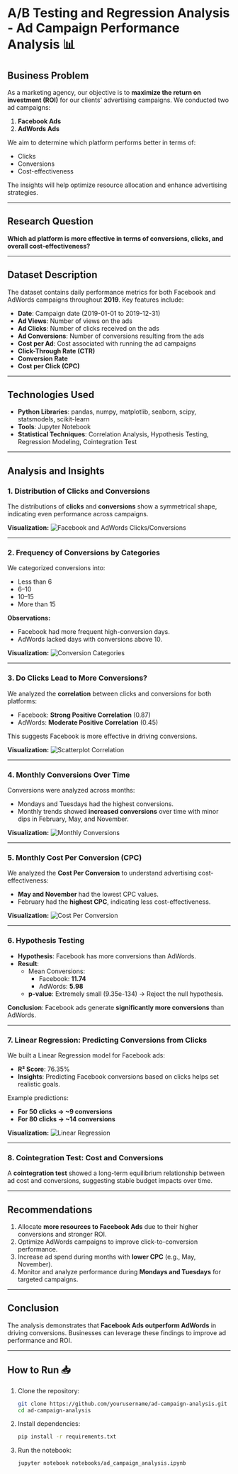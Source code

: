 # A/B Testing and Regression Analysis -  Ad Campaign Performance Analysis 📊

## Business Problem
As a marketing agency, our objective is to **maximize the return on investment (ROI)** for our clients' advertising campaigns. We conducted two ad campaigns:
1. **Facebook Ads**  
2. **AdWords Ads**

We aim to determine which platform performs better in terms of:
- Clicks  
- Conversions  
- Cost-effectiveness  

The insights will help optimize resource allocation and enhance advertising strategies.

---

## Research Question
**Which ad platform is more effective in terms of conversions, clicks, and overall cost-effectiveness?**

---

## Dataset Description

The dataset contains daily performance metrics for both Facebook and AdWords campaigns throughout **2019**. Key features include:

- **Date**: Campaign date (2019-01-01 to 2019-12-31)  
- **Ad Views**: Number of views on the ads  
- **Ad Clicks**: Number of clicks received on the ads  
- **Ad Conversions**: Number of conversions resulting from the ads  
- **Cost per Ad**: Cost associated with running the ad campaigns  
- **Click-Through Rate (CTR)**  
- **Conversion Rate**  
- **Cost per Click (CPC)**  

---

## Technologies Used

- **Python Libraries**: pandas, numpy, matplotlib, seaborn, scipy, statsmodels, scikit-learn  
- **Tools**: Jupyter Notebook  
- **Statistical Techniques**: Correlation Analysis, Hypothesis Testing, Regression Modeling, Cointegration Test  

---

## Analysis and Insights 

### 1. Distribution of Clicks and Conversions

The distributions of **clicks** and **conversions** show a symmetrical shape, indicating even performance across campaigns.

**Visualization:**
![Facebook and AdWords Clicks/Conversions](https://github.com/MNitin-Reddy/A-B-Testing/blob/main/images/Conversions%20and%20clicks%20distribution.png)

---

### 2. Frequency of Conversions by Categories

We categorized conversions into:
- Less than 6  
- 6–10  
- 10–15  
- More than 15  

**Observations:**
- Facebook had more frequent high-conversion days.
- AdWords lacked days with conversions above 10.  

**Visualization:**
![Conversion Categories](https://github.com/MNitin-Reddy/A-B-Testing/blob/main/images/Frequency%20of%20conversions.png)

---

### 3. Do Clicks Lead to More Conversions?

We analyzed the **correlation** between clicks and conversions for both platforms:

- Facebook: **Strong Positive Correlation** (0.87)  
- AdWords: **Moderate Positive Correlation** (0.45)  

This suggests Facebook is more effective in driving conversions.

**Visualization:**
![Scatterplot Correlation](https://github.com/MNitin-Reddy/A-B-Testing/blob/main/images/Correlation.png)

---

### 4. Monthly Conversions Over Time

Conversions were analyzed across months:

- Mondays and Tuesdays had the highest conversions.  
- Monthly trends showed **increased conversions** over time with minor dips in February, May, and November.

**Visualization:**
![Monthly Conversions](https://github.com/MNitin-Reddy/A-B-Testing/blob/main/images/Monthly%20Conversions.png)

---

### 5. Monthly Cost Per Conversion (CPC)

We analyzed the **Cost Per Conversion** to understand advertising cost-effectiveness:

- **May and November** had the lowest CPC values.  
- February had the **highest CPC**, indicating less cost-effectiveness.

**Visualization:**
![Cost Per Conversion](https://github.com/MNitin-Reddy/A-B-Testing/blob/main/images/CPC.png)

---

### 6. Hypothesis Testing

- **Hypothesis**: Facebook has more conversions than AdWords.  
- **Result**:  
  - Mean Conversions:  
    - Facebook: **11.74**  
    - AdWords: **5.98**  
  - **p-value**: Extremely small (9.35e-134) → Reject the null hypothesis.  

**Conclusion**: Facebook ads generate **significantly more conversions** than AdWords.

---

### 7. Linear Regression: Predicting Conversions from Clicks

We built a Linear Regression model for Facebook ads:

- **R² Score**: 76.35%  
- **Insights**: Predicting Facebook conversions based on clicks helps set realistic goals.  

Example predictions:  
- **For 50 clicks → ~9 conversions**  
- **For 80 clicks → ~14 conversions**

**Visualization:**
![Linear Regression](https://github.com/MNitin-Reddy/A-B-Testing/blob/main/images/Regression%20Analysis.png)

---

### 8. Cointegration Test: Cost and Conversions

A **cointegration test** showed a long-term equilibrium relationship between ad cost and conversions, suggesting stable budget impacts over time.

---

## Recommendations

1. Allocate **more resources to Facebook Ads** due to their higher conversions and stronger ROI.  
2. Optimize AdWords campaigns to improve click-to-conversion performance.  
3. Increase ad spend during months with **lower CPC** (e.g., May, November).  
4. Monitor and analyze performance during **Mondays and Tuesdays** for targeted campaigns.  

---

## Conclusion 

The analysis demonstrates that **Facebook Ads outperform AdWords** in driving conversions. Businesses can leverage these findings to improve ad performance and ROI.

---

## How to Run 📥

1. Clone the repository:  
   ```bash
   git clone https://github.com/yourusername/ad-campaign-analysis.git
   cd ad-campaign-analysis
   ```
2. Install dependencies:  
   ```bash
   pip install -r requirements.txt
   ```
3. Run the notebook:  
   ```bash
   jupyter notebook notebooks/ad_campaign_analysis.ipynb
   ```
